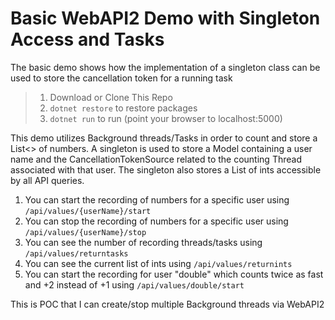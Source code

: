 # Basic WebAPI2 Demo with Singleton Access and Tasks

The basic demo shows how the implementation of a singleton class can be used to store the cancellation token for a running task

> 1. Download or Clone This Repo  
> 2. `dotnet restore` to restore packages
> 3. `dotnet run` to run (point your browser to localhost:5000)

This demo utilizes Background threads/Tasks in order to count and store a List<> of numbers. A singleton is used to store a Model containing a user name and the CancellationTokenSource related to the counting Thread associated with that user. The singleton also stores a List of ints accessible by all API queries.

1. You can start the recording of numbers for a specific user using `/api/values/{userName}/start`  
1. You can stop the recording of numbers for a specific user using `/api/values/{userName}/stop`  
1. You can see the number of recording threads/tasks using `/api/values/returntasks`  
1. You can see the current list of ints using `/api/values/returnints` 
1. You can start the recording for user "double" which counts twice as fast and +2 instead of +1 using `/api/values/double/start`  
 
This is POC that I can create/stop multiple Background threads via WebAPI2